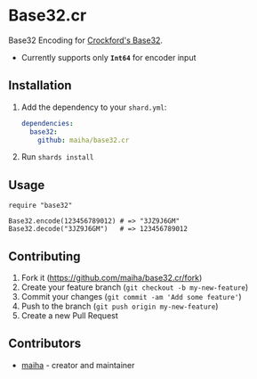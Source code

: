 # Base32.cr

Base32 Encoding for [Crockford's Base32](https://www.crockford.com/base32.html).
* Currently supports only **`Int64`** for encoder input

## Installation

1. Add the dependency to your `shard.yml`:

   ```yaml
   dependencies:
     base32:
       github: maiha/base32.cr
   ```

2. Run `shards install`

## Usage

```crystal
require "base32"

Base32.encode(123456789012) # => "3JZ9J6GM"
Base32.decode("3JZ9J6GM")   # => 123456789012
```

## Contributing

1. Fork it (<https://github.com/maiha/base32.cr/fork>)
2. Create your feature branch (`git checkout -b my-new-feature`)
3. Commit your changes (`git commit -am 'Add some feature'`)
4. Push to the branch (`git push origin my-new-feature`)
5. Create a new Pull Request

## Contributors

- [maiha](https://github.com/maiha) - creator and maintainer
